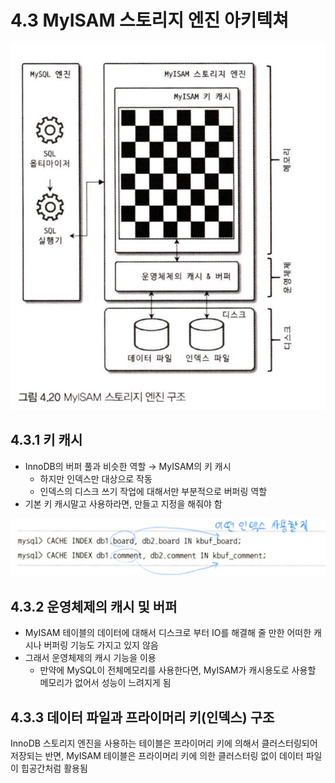 # 4.3 MyISAM 스토리지 엔진 아키텍쳐

![image.png](./img/image22.png)

## 4.3.1 키 캐시

- InnoDB의 버퍼 풀과 비슷한 역할 → MyISAM의 키 캐시
    - 하지만 인덱스만 대상으로 작동
    - 인덱스의 디스크 쓰기 작업에 대해서만 부분적으로 버퍼링 역할
- 기본 키 캐시말고 사용하라면, 만들고 지정을 해줘야 함

![image.png](./img/image23.png)

## 4.3.2 운영체제의 캐시 및 버퍼

- MyISAM 테이블의 데이터에 대해서 디스크로 부터 IO를 해결해 줄 만한 어떠한 캐시나 버퍼링 기능도 가지고 있지 않음
- 그래서 운영체제의 캐시 기능을 이용
    - 만약에 MySQL이 전체메모리를 사용한다면, MyISAM가 캐시용도로 사용할 메모리가 없어서 성능이 느려지게 됨

## 4.3.3 데이터 파일과 프라이머리 키(인덱스) 구조

InnoDB 스토리지 엔진을 사용하는 테이블은 프라이머리 키에 의해서 클러스터링되어 저장되는 반면, MyISAM 테이블은 프라이머리 키에 의한 클러스터링 없이 데이터 파일이 힙공간처럼 활용됨